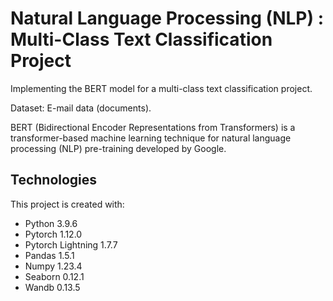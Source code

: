 # Natural Language Processing (NLP) : Multi-Class Text Classification Project

Implementing the BERT model for a multi-class text classification project. 

Dataset: E-mail data (documents).

BERT (Bidirectional Encoder Representations from Transformers) is a transformer-based machine learning technique for natural language processing (NLP) pre-training developed by Google. 


## Technologies
This project is created with:
- Python 3.9.6
- Pytorch 1.12.0
- Pytorch Lightning 1.7.7
- Pandas 1.5.1
- Numpy 1.23.4
- Seaborn 0.12.1
- Wandb 0.13.5
